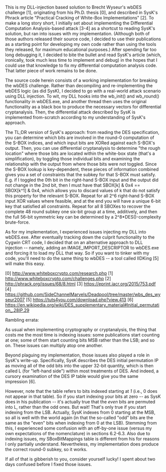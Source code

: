 This is my DLL-injection based solution to Brecht Wyseur's wbDES challenge [1], originating from his Ph.D. thesis [0], and described in SysK's Phrack article "Practical Cracking of White-Box Implementations" [2]. To make a long story short, I initially set about implementing the Differential Computation Analysis-based attack [3-4] as a shortcut to reading SysK's solution, but ran into issues with my implementation. (Although both of those authors released their source code, I decided to use their publications as a starting point for developing my own code rather than using the tools they released, for maximum educational purposes.) After spending far too long debugging it, I decided to bite the bullet and read SysK's article (which, ironically, took much less time to implement and debug) in the hopes that I could use that knowledge to fix my differential computation analysis code. That latter piece of work remains to be done.

The source code herein consists of a working implementation for breaking the wbDES challenge. Rather than decompiling and re-implementing the wbDES logic (as did SysK), I decided to go with a real-world attack scenario using DLL injection. To wit, my DLL hooks into the wb_init() and wb_round() functionality in wbDES.exe, and another thread then uses the original functionality as a black box to produce the necessary vectors for differential cryptanalysis. Then, the differential attack described by SysK is implemented from-scratch according to my understanding of SysK's approach. 

The TL;DR version of SysK's approach: from reading the DES specification, you can determine which bits are involved in the round-0 computation of the S-BOX indices, and which input bits are XORed against each S-BOX's output. Then, you can use differential cryptanalysis to determine "the rough location" where those bits are located within the white-box state (that's a simplification), by toggling those individual bits and examining the relationship with the output from where those bits were not toggled. Since the S-BOX lookup is key-dependent, these pieces of information combined gives you a set of constraints that the subkey for that S-BOX must satisfy. E.g. if I toggled the 0th bit in the right-hand S-BOX input and the output did not change in the 2nd bit, then I must have that SBOX[k] & 0x4 == SBOX[k^1] & 0x4, which allows you to discard values of k that do not satisfy this property for the relevant S-BOX. Repeat for all 2^6 right-hand S-BOX input XOR values where feasible, and at the end you will have a unique 6-bit key that satisfied all constraints. Repeat for all 8 SBOXes to recover the complete 48 round subkey one six-bit group at a time, additively, and then the full 56-bit symmetric key can be determined by a 2^8*DES()-complexity brute-force.

As for my implementation, I experienced issues injecting my DLL into wbDES.exe. After eventually tracking down the culprit functionality to the Cygwin CRT code, I decided that on an alternative approach to DLL injection -- namely, adding an IMAGE_IMPORT_DESCRIPTOR to wbDES.exe and forcing it to load my DLL that way. So if you want to tinker with my code, you'll need to do the same thing to wbDES -- a tool called IIDKing [5] will make this easy.

[0] http://www.whiteboxcrypto.com/research.php
[1] http://www.whiteboxcrypto.com/challenges.php
[2] http://phrack.org/issues/68/8.html
[3] https://eprint.iacr.org/2015/753.pdf
[4] https://github.com/SideChannelMarvels/Deadpool/tree/master/wbs_des_wyseur2007
[5] https://tuts4you.com/download.php?view.413
[6] https://en.wikipedia.org/wiki/DES_supplementary_material#Initial_permutation_.28IP.29

Rambling errata:

As usual when implementing cryptography or cryptanalysis, the thing that costs me the most time is indexing issues: some publications start counting at one; some of them start counting bits MSB rather than the LSB; and so on. These issues can multiply atop one another. 

Beyond plaguing my implementation, those issues also played a role in SysK's write-up. Specifically, SysK describes the DES initial permutation IP as moving all of the odd bits into the upper 32-bit quantity, which is then called L (for "left-hand side") within most treatments of DES. And indeed, a cursory examination of the DES IP table would give you the same impression [6].

However, note that the table refers to bits indexed starting at *1* (i.e., 0 does not appear in that table). So if you start indexing your bits at zero -- as SysK does in his publication -- it's actually true that the *even* bits are permuted into L, rather than the odd ones. But wait! That's only true if you start indexing from the LSB. Actually, SysK indexes from 0 starting at the MSB, so all is well with the world again (in that the so-called "odd" bits are the same as the "even" bits when indexing from 0 at the LSB). Stemming from this, I experienced some confusion with an off-by-one issue (versus my own expectations of the nomenclature) in sections 6.2-6.3. Also due to indexing issues, my SBoxBitMappings table is different from his for reasons I only partially understand. Nevertheless, my implementation does produce the correct round-0 subkey, so it works.

If all of that is gibberish to you, consider yourself lucky! I spent about two days confused before I fixed those issues.

